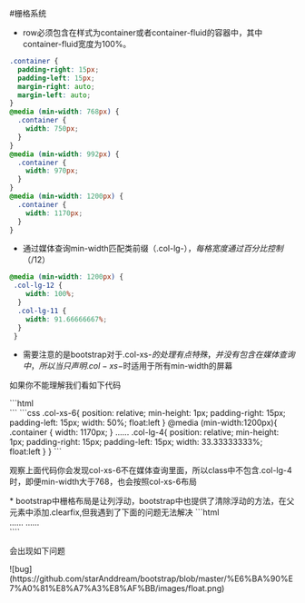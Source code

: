 #栅格系统
* row必须包含在样式为container或者container-fluid的容器中，其中container-fluid宽度为100%。
```css
.container {
  padding-right: 15px;
  padding-left: 15px;
  margin-right: auto;
  margin-left: auto;
}
@media (min-width: 768px) {
  .container {
    width: 750px;
  }
}
@media (min-width: 992px) {
  .container {
    width: 970px;
  }
}
@media (min-width: 1200px) {
  .container {
    width: 1170px;
  }
}
```
* 通过媒体查询min-width匹配类前缀（.col-lg-$），每格宽度通过百分比控制（$/12）
```css
@media (min-width: 1200px) {
 .col-lg-12 {
    width: 100%;
  }
  .col-lg-11 {
    width: 91.66666667%;
  }
 }
 ```
* 需要注意的是bootstrap对于.col-xs-$的处理有点特殊，并没有包含在媒体查询中，所以当只声明.col-xs-$时适用于所有min-width的屏幕
<p>如果你不能理解我们看如下代码</p>
```html
<div class="col-lg-4 col-xs-6"></div>
```
```css
.col-xs-6{
position: relative;
  min-height: 1px;
  padding-right: 15px;
  padding-left: 15px;
  width: 50%;
  float:left
}
@media (min-width:1200px){
.container {
    width: 1170px;
  }
......
.col-lg-4{
 position: relative;
  min-height: 1px;
  padding-right: 15px;
  padding-left: 15px;
  width: 33.33333333%;
  float:left
}
}
```
<p>观察上面代码你会发现col-xs-6不在媒体查询里面，所以class中不包含.col-lg-4时，即便min-width大于768，也会按照col-xs-6布局</p>
* bootstrap中栅格布局是让列浮动，bootstrap中也提供了清除浮动的方法，在父元素中添加.clearfix,但我遇到了下面的问题无法解决
```html
<div class="col-xs-4 col-lg-6"></div>
......
......
<div class="col-xs-4 col-lg-6"></div>
````
<p>会出现如下问题</p>
![bug](https://github.com/starAnddream/bootstrap/blob/master/%E6%BA%90%E7%A0%81%E8%A7%A3%E8%AF%BB/images/float.png)
